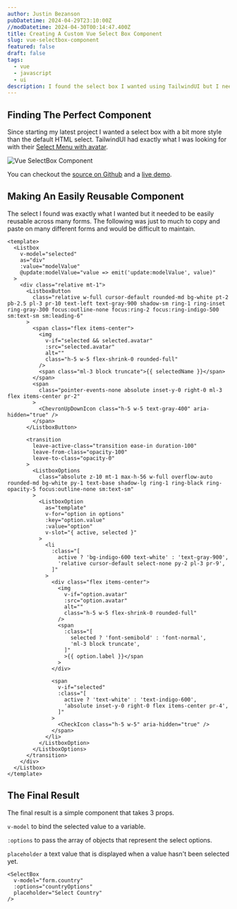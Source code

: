 ```yaml
---
author: Justin Bezanson
pubDatetime: 2024-04-29T23:10:00Z
//modDatetime: 2024-04-30T00:14:47.400Z
title: Creating A Custom Vue Select Box Component
slug: vue-selectbox-component
featured: false
draft: false
tags:
  - vue
  - javascript
  - ui
description: I found the select box I wanted using TailwindUI but I needed it to be dynamic and reusable.
---
```


## Finding The Perfect Component

Since starting my latest project I wanted a select box with a bit more style than the default HTML select. TailwindUI had exactly what I was looking for with their [Select Menu with avatar](https://tailwindui.com/components/application-ui/forms/select-menus).

![Vue SelectBox Component](/assets/select-box.png)

You can checkout the [source on Github](https://github.com/justinbezanson/vue-select-box) and a [live demo](https://vue-select-box.justinbezanson.com/).

## Making An Easily Reusable Component

The select I found was exactly what I wanted but it needed to be easily reusable across many forms. The following was just to much to copy and paste on many different forms and would be difficult to maintain.

```vue
<template>
  <Listbox
    v-model="selected"
    as="div"
    :value="modelValue"
    @update:modelValue="value => emit('update:modelValue', value)"
  >
    <div class="relative mt-1">
      <ListboxButton
        class="relative w-full cursor-default rounded-md bg-white pt-2 pb-2.5 pl-3 pr-10 text-left text-gray-900 shadow-sm ring-1 ring-inset ring-gray-300 focus:outline-none focus:ring-2 focus:ring-indigo-500 sm:text-sm sm:leading-6"
      >
        <span class="flex items-center">
          <img
            v-if="selected && selected.avatar"
            :src="selected.avatar"
            alt=""
            class="h-5 w-5 flex-shrink-0 rounded-full"
          />
          <span class="ml-3 block truncate">{{ selectedName }}</span>
        </span>
        <span
          class="pointer-events-none absolute inset-y-0 right-0 ml-3 flex items-center pr-2"
        >
          <ChevronUpDownIcon class="h-5 w-5 text-gray-400" aria-hidden="true" />
        </span>
      </ListboxButton>

      <transition
        leave-active-class="transition ease-in duration-100"
        leave-from-class="opacity-100"
        leave-to-class="opacity-0"
      >
        <ListboxOptions
          class="absolute z-10 mt-1 max-h-56 w-full overflow-auto rounded-md bg-white py-1 text-base shadow-lg ring-1 ring-black ring-opacity-5 focus:outline-none sm:text-sm"
        >
          <ListboxOption
            as="template"
            v-for="option in options"
            :key="option.value"
            :value="option"
            v-slot="{ active, selected }"
          >
            <li
              :class="[
                active ? 'bg-indigo-600 text-white' : 'text-gray-900',
                'relative cursor-default select-none py-2 pl-3 pr-9',
              ]"
            >
              <div class="flex items-center">
                <img
                  v-if="option.avatar"
                  :src="option.avatar"
                  alt=""
                  class="h-5 w-5 flex-shrink-0 rounded-full"
                />
                <span
                  :class="[
                    selected ? 'font-semibold' : 'font-normal',
                    'ml-3 block truncate',
                  ]"
                  >{{ option.label }}</span
                >
              </div>

              <span
                v-if="selected"
                :class="[
                  active ? 'text-white' : 'text-indigo-600',
                  'absolute inset-y-0 right-0 flex items-center pr-4',
                ]"
              >
                <CheckIcon class="h-5 w-5" aria-hidden="true" />
              </span>
            </li>
          </ListboxOption>
        </ListboxOptions>
      </transition>
    </div>
  </Listbox>
</template>
```

## The Final Result

The final result is a simple component that takes 3 props.

`v-model` to bind the selected value to a variable.

`:options` to pass the array of objects that represent the select options.

`placeholder` a text value that is displayed when a value hasn't been selected yet.

```vue
<SelectBox
  v-model="form.country"
  :options="countryOptions"
  placeholder="Select Country"
/>
```
